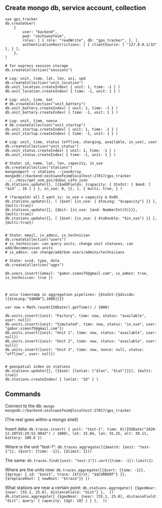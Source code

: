 
## Create mongo db, service account, collection

```
use gps_tracker
db.createUser(
    {
        user: "backend",
        pwd: "zeihiwoofeim",
        roles: [ { role: "readWrite", db: "gps_tracker", }, ],
        authenticationRestrictions: [ { clientSource: [ "127.0.0.1/32" ], } ],
    },
)

# for express session storage
db.createCollection("sessions")

# Log: unit, time, lat, lon, azi, spd
db.createCollection("unit_location")
db.unit_location.createIndex( { unit: 1, time: -1 } )
db.unit_location.createIndex( { time: -1, unit: 1 } )

# Log: unit, time, bat
# db.createCollection("unit_battery")
db.unit_battery.createIndex( { unit: 1, time: -1 } )
db.unit_battery.createIndex( { time: -1, unit: 1 } )

# Log: unit, time, nonce
# db.createCollection("unit_startup")
db.unit_startup.createIndex( { unit: 1, time: -1 } )
db.unit_startup.createIndex( { time: -1, unit: 1 } )

# Log: unit, time, status (offline, charging, available, in_use), user
db.createCollection("unit_status")
db.unit_status.createIndex( { unit: 1, time: -1 } )
db.unit_status.createIndex( { time: -1, unit: 1 } )

# State: id, name, lat, lon, capacity, in_use
db.createCollection("stations")
mongoimport -c stations --jsonArray mongodb://backend:zeihiwoofeim@localhost:27017/gps_tracker ../../misc/get_osm_poi/dubai_cafe.json
db.stations.update({}, [{$addFields: {capacity: { $toInt: { $mod: [ "$id" , 16 ] } }, in_use: 0, }}, ], { multi: true, } )

# (facepalm) all I want is: in_use = capacity & 0x05
db.stations.update({}, [ {$set: {in_use: { $toLong: "$capacity"} }} ], {multi:true})
db.stations.update({}, {$bit: {in_use: {and: NumberInt(5)}}}, {multi:true})
db.stations.update({}, [ {$set: {in_use: { $toDouble: "$in_use"} }} ], {multi:true})


# State: email, is_admin, is_technician
db.createCollection("users")
# is_technician: can query units, change unit statuses, can add/decommission units
# is_admin: can change/add/ban users/admins/technicians

# State: svid, type, data
db.createCollection("agps")

db.users.insert({email: "gabor.simon75@gmail.com", is_admin: true, is_technician: true })



# unix timestamp in aggregation pipelines: {$toInt:{$divide:[{$toLong:"$$NOW"},1000]}}}

var now = Math.round(ISODate().getTime() / 1000)

db.units.insert({unit: "Factory", time: now, status: "available", user: null})
db.units.insert({unit: "Simulated", time: now, status: "in_use", user: "gabor.simon75@gmail.com"})
db.units.insert({unit: "Unit 1", time: now, status: "available", user: null})
db.units.insert({unit: "Unit 2", time: now, status: "available", user: null})
db.units.insert({unit: "Unit 3", time: now, nonce: null, status: "offline", user: null})


# geospatial index on stations
db.stations.update({}, [{$set: {lonlat: ["$lon", "$lat"]}}], {multi: true})
db.stations.createIndex( { lonlat: "2d" } )

```

## Commands

Connect to the db:
`mongo mongodb://backend:zeihiwoofeim@localhost:27017/gps_tracker`

(The rest goes within a mongo shell)

Insert data:
`db.traces.insert( { unit: "test-1", time: 0|(ISODate("2020-12-20T15:29:52.904Z") / 1000), lat: 25.04, lon: 55.25, alt: 30.11, battery: 100.0 })`

Where is the unit "test-1":
`db.traces.aggregate([{$match: {unit: "test-1"}}, {$sort: {time: -1}}, {$limit: 1}])`

The same:
`db.traces.find({unit: "test-1"}).sort({time: -1}).limit(1)`

Where are the units now:
`db.traces.aggregate([{$sort: {time: -1}}, {$group: {_id: "$unit", trace: {$first: "$$CURRENT"} }}, {$replaceRoot: { newRoot: "$trace"}} ])`

What stations are near a certain point:
`db.stations.aggregate([ {$geoNear: {near: [55.1, 25.0], distanceField: "dist"} },  ])`
`db.stations.aggregate([ {$geoNear: {near: [55.1, 25.0], distanceField: "dist", query: { capacity: {$gt: 10} } } },  ])`


[//]: # ( vim: set sw=4 ts=4 et: )
